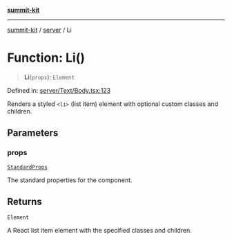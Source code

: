 [**summit-kit**](../../README.md)

***

[summit-kit](../../modules.md) / [server](../README.md) / Li

# Function: Li()

> **Li**(`props`): `Element`

Defined in: [server/Text/Body.tsx:123](https://github.com/andrewgremlich/summit-kit/blob/e338352e6775d6ff5fd0f151c4c09cd1aa7a8540/src/react/server/Text/Body.tsx#L123)

Renders a styled `<li>` (list item) element with optional custom classes and children.

## Parameters

### props

[`StandardProps`](../type-aliases/StandardProps.md)

The standard properties for the component.

## Returns

`Element`

A React list item element with the specified classes and children.

